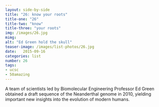 ```yaml
---
layout: side-by-side
title: "26: know your roots"
title-one: "26"
title-two: "know"
title-three: "your roots"
img: /images/26.jpg
mimg: 
alt: "Ed Green hold the skull"
teaser-image: /images/list-photos/26.jpg
date:   2015-09-16
categories: list
number: 26
tags:
- ucsc
- 50amazing
---
```

A team of scientists led by Biomolecular Engineering Professor Ed Green obtained a draft sequence of the Neanderthal genome in 2010, yielding important new insights into the evolution of modern humans.